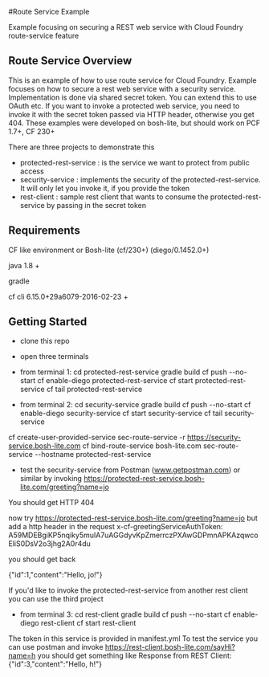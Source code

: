 #Route Service Example 

Example focusing on securing a REST web service with Cloud Foundry route-service feature

## Route Service Overview

This is an example of how to use route service for Cloud Foundry. Example focuses on how to secure a rest web service with 
a security service. Implementation is done via shared secret token. You can extend this to use OAuth etc.
If you want to invoke a protected web service, you need to invoke it with the secret token passed via HTTP header, otherwise you get 404.
These examples were developed on bosh-lite, but should work on PCF 1.7+, CF 230+ 

There are three projects to demonstrate this 

- protected-rest-service : is the service we want to protect from public access
- security-service : implements the security of the protected-rest-service. It will only let you invoke it, if you provide the token
- rest-client : sample rest client that wants to consume the protected-rest-service by passing in the secret token

## Requirements
CF like environment or Bosh-lite (cf/230+) (diego/0.1452.0+)

java 1.8 +

gradle

cf cli 6.15.0+29a6079-2016-02-23 +

## Getting Started

- clone this repo
- open three terminals

- from terminal 1: 
cd protected-rest-service
gradle build
cf push --no-start
cf enable-diego protected-rest-service
cf start protected-rest-service
cf tail protected-rest-service

- from terminal 2:
cd security-service
gradle build
cf push --no-start
cf enable-diego security-service
cf start security-service
cf tail security-service


cf create-user-provided-service sec-route-service -r https://security-service.bosh-lite.com
cf bind-route-service bosh-lite.com sec-route-service --hostname protected-rest-service

- test the security-service from Postman (www.getpostman.com) or similar by invoking 
https://protected-rest-service.bosh-lite.com/greeting?name=jo

You should get HTTP 404 

now try 
https://protected-rest-service.bosh-lite.com/greeting?name=jo
but add a http header in the request
x-cf-greetingServiceAuthToken: A59MDEBgiKP5nqiky5muIA7uAGGdyvKpZmerrczPXAwGDPmnAPKAzqwcoEliS0DsV2o3jhg2A0r4du

you should get back 

{"id":1,"content":"Hello, jo!"}


If you'd like to invoke the protected-rest-service from another rest client you can use the third project
- from terminal 3: 
cd rest-client
gradle build 
cf push --no-start
cf enable-diego rest-client
cf start rest-client

The token in this service is provided in manifest.yml To test the service you can use postman and invoke
https://rest-client.bosh-lite.com/sayHi?name=h you should get something like
Response from REST Client:{"id":3,"content":"Hello, h!"}

 





          

